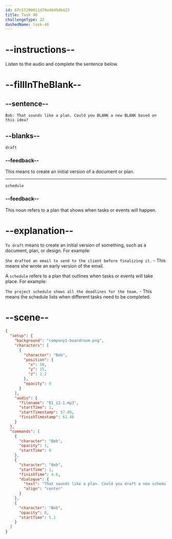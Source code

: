 ```yaml
---
id: 67c5f290611d70e4649db423
title: Task 40
challengeType: 22
dashedName: task-40
---
```


<!-- (Audio) Bob: That sounds like a plan. Could you draft a new schedule based on this idea? -->

# --instructions--

Listen to the audio and complete the sentence below.

# --fillInTheBlank--

## --sentence--

`Bob: That sounds like a plan. Could you BLANK a new BLANK based on this idea?`  

## --blanks--

`draft`  

### --feedback--

This means to create an initial version of a document or plan.  

---  

`schedule`  

### --feedback--

This noun refers to a plan that shows when tasks or events will happen.  

# --explanation--

`To draft` means to create an initial version of something, such as a document, plan, or design. For example:

`She drafted an email to send to the client before finalizing it.` - This means she wrote an early version of the email.  

A `schedule` refers to a plan that outlines when tasks or events will take place. For example:

`The project schedule shows all the deadlines for the team.` - This means the schedule lists when different tasks need to be completed.  

# --scene--

```json
{
  "setup": {
    "background": "company1-boardroom.png",
    "characters": [
      {
        "character": "Bob",
        "position": {
          "x": 50,
          "y": 15,
          "z": 1.2
        },
        "opacity": 0
      }
    ],
    "audio": {
      "filename": "B1_12-1.mp3",
      "startTime": 1,
      "startTimestamp": 57.86,
      "finishTimestamp": 61.46
    }
  },
  "commands": [
    {
      "character": "Bob",
      "opacity": 1,
      "startTime": 0
    },
    {
      "character": "Bob",
      "startTime": 1,
      "finishTime": 4.6,
      "dialogue": {
        "text": "That sounds like a plan. Could you draft a new schedule based on this idea?",
        "align": "center"
      }
    },
    {
      "character": "Bob",
      "opacity": 0,
      "startTime": 5.1
    }
  ]
}
```
